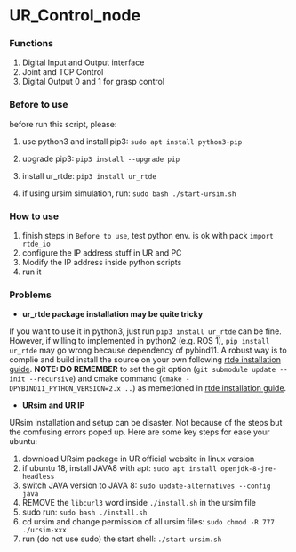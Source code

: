 # UR_Control_node

### Functions
1. Digital Input and Output interface 
2. Joint and TCP Control
3. Digital Output 0 and 1 for grasp control

### Before to use
before run this script, please:

1. use python3 and install pip3: `sudo apt install python3-pip`

2. upgrade pip3: `pip3 install --upgrade pip`

3. install ur_rtde: `pip3 install ur_rtde`

4. if using ursim simulation, run: `sudo bash ./start-ursim.sh` 

### How to use
1. finish steps in `Before to use`, test python env. is ok with pack `import rtde_io`
2. configure the IP address stuff in UR and PC
3. Modify the IP address inside python scripts
4. run it


### Problems
* **ur_rtde package installation may be quite tricky** 

If you want to use it in python3, just run `pip3 install ur_rtde` can be fine. However, if willing to implemented in python2 (e.g. ROS 1), `pip install ur_rtde` may go wrong because dependency of pybind11. A robust way is to complie and build install the source on your own following [rtde installation guide](https://sdurobotics.gitlab.io/ur_rtde/installation/installation.html). **NOTE: DO REMEMBER** to set the git option (`git submodule update --init --recursive`) and cmake command (`cmake -DPYBIND11_PYTHON_VERSION=2.x ..`) as memetioned in [rtde installation guide](https://sdurobotics.gitlab.io/ur_rtde/installation/installation.html).

* **URsim and UR IP**

URsim installation and setup can be disaster. Not because of the steps but the comfusing errors poped up. Here are some key steps for ease your ubuntu:
1. download URsim package in UR official website in linux version 
2. if ubuntu 18, install JAVA8 with apt: `sudo apt install openjdk-8-jre-headless`
3. switch JAVA version to JAVA 8: `sudo update-alternatives --config java`
4. REMOVE the `libcurl3` word inside `./install.sh` in the ursim file
5. sudo run: `sudo bash ./install.sh`
6. cd ursim and change permission of all ursim files: `sudo chmod -R 777 ./ursim-xxx`
7. run (do not use sudo) the start shell: `./start-ursim.sh`
